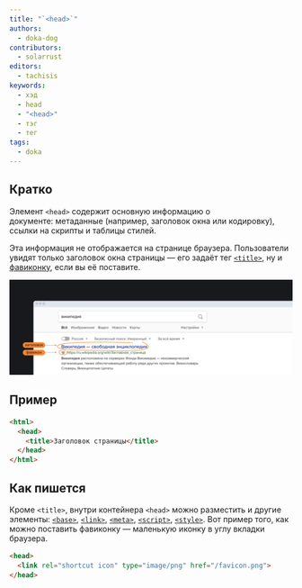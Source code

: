 ```yaml
---
title: "`<head>`"
authors:
  - doka-dog
contributors:
  - solarrust
editors:
  - tachisis
keywords:
  - хэд
  - head
  - "<head>"
  - тэг
  - тег
tags:
  - doka
---
```


## Кратко

Элемент `<head>` содержит основную информацию о документе: метаданные (например, заголовок окна или кодировку), ссылки на скрипты и таблицы стилей.

Эта информация не отображается на странице браузера. Пользователи увидят только заголовок окна страницы — его задаёт тег [`<title>`](/html/title/), ну и [фавиконку](https://ru.wikipedia.org/wiki/Favicon), если вы её поставите.

![Пример выдачи страницы в поисковике, показаны заголовок и фавикон](images/1.png)

## Пример

```html
<html>
  <head>
    <title>Заголовок страницы</title>
  </head>
</html>
```

## Как пишется

Кроме `<title>`, внутри контейнера `<head>` можно разместить и другие элементы: [`<base>`](/html/base/), [`<link>`](/html/link/), [`<meta>`](/html/meta/), [`<script>`](/html/script/), [`<style>`](/html/style/). Вот пример того, как можно поставить фавиконку — маленькую иконку в углу вкладки браузера.

```html
<head>
  <link rel="shortcut icon" type="image/png" href="/favicon.png">
</head>
```
